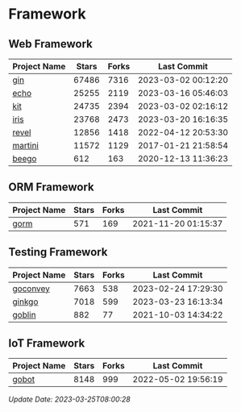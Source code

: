 # Framework

## Web Framework
| Project Name | Stars | Forks | Last Commit |
| ------------ | ----- | ----- | ----------- |
| [gin](https://github.com/gin-gonic/gin) | 67486 | 7316 | 2023-03-02 00:12:20 |
| [echo](https://github.com/labstack/echo) | 25255 | 2119 | 2023-03-16 05:46:03 |
| [kit](https://github.com/go-kit/kit) | 24735 | 2394 | 2023-03-02 02:16:12 |
| [iris](https://github.com/kataras/iris) | 23768 | 2473 | 2023-03-20 16:16:35 |
| [revel](https://github.com/revel/revel) | 12856 | 1418 | 2022-04-12 20:53:30 |
| [martini](https://github.com/go-martini/martini) | 11572 | 1129 | 2017-01-21 21:58:54 |
| [beego](https://github.com/astaxie/beego) | 612 | 163 | 2020-12-13 11:36:23 |

## ORM Framework
| Project Name | Stars | Forks | Last Commit |
| ------------ | ----- | ----- | ----------- |
| [gorm](https://github.com/jinzhu/gorm) | 571 | 169 | 2021-11-20 01:15:37 |

## Testing Framework
| Project Name | Stars | Forks | Last Commit |
| ------------ | ----- | ----- | ----------- |
| [goconvey](https://github.com/smartystreets/goconvey) | 7663 | 538 | 2023-02-24 17:29:30 |
| [ginkgo](https://github.com/onsi/ginkgo) | 7018 | 599 | 2023-03-23 16:13:34 |
| [goblin](https://github.com/franela/goblin) | 882 | 77 | 2021-10-03 14:34:22 |

## IoT Framework
| Project Name | Stars | Forks | Last Commit |
| ------------ | ----- | ----- | ----------- |
| [gobot](https://github.com/hybridgroup/gobot) | 8148 | 999 | 2022-05-02 19:56:19 |

*Update Date: 2023-03-25T08:00:28*